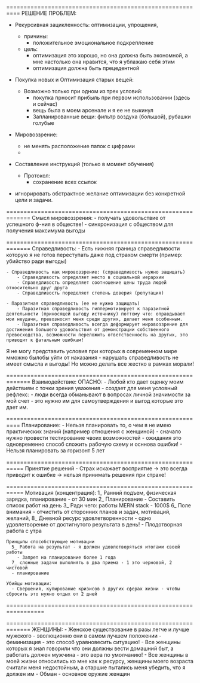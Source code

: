 ==========================================================
РЕШЕНИЕ ПРОБЛЕМ:

- Рекурсивная зацикленность: оптимизации, упрощения, 
    - причины:
        - положительное эмоциональное подкрепление 
    - цель:   
        - оптимизация это хорошо, но она должна быть экономной, а мне настолько она нравится, что я ублажаю себя этим
        - оптимизация должна быть прецедентной

- Покупка новых и Оптимизация старых вещей:
    - Возможно только при одном из трех условий:
        - покупка прносит прибыль при первом использовании (здесь и сейчас)
        - вещь была в моем арсенале и я ее не выкинул
        - Запланированные вещи: фильтр воздуха (большой), рубашки голубые

- Мировоззрение:
    - не менять расположение папок с цифрами
    - 

- Составление инструкций (только в момент обучения)
    - Протокол:
        - сохранение всех ссылок

- игнорировать обстрактное желание оптимизации без конкретной цели и задачи.

=============================================================
Смысл мировоззрения:
    - получать удовольствие от успешного ф-ния в обществе!
        - синхронизация с обществом для получения максимума выгоды
        

=============================================================
Справедливость:
    - Есть нижняя граница справедливости которую я не готов переступать даже под страхом смерти (пример: убийство ради выгоды)

    - Справедливость как мировоззрение: (справедливость нужно защищать)
        - Справедливость определяет место в социальной иерархии
        - Справедливость определяет соотношение цены труда людей относительно друг друга 
        - Справедливость поределяет степень доверия (репутация)

    - Паразитная справедливость (ее не нужно защищать)
        - Паразитная справедливость гиппермотивирует к паразитной деятельности (приносящей выгоду источнику) поттому что: оправдывает мои неудачи, превозносит меня среди других, делает меня особенным.
        - Паразитная справедливость всегда деформирует мировоззрение для достижения большего удовольствия от демонстрации собственного превосходства, возможности переложить ответственность на других, это приводит к фатальным ошибкам!

Я не могу представить условия при которых в современном мире мможно былобы уйти от наказания - нарушать справедливость не имеет смысла и выгоды!
Но можно делать все жестко в рамках морали!

=============================================================
Взаимодействие:
    ОПАСНО:
        - Любой кто дает оценку моим действиям с точки зрения уважения - создает для меня условный рефлекс:
        - люди всегда обманывают в вопросах личной значимости за мой счет - это нужно им для самоутверждения и выгод которые это дает им.


==========================================================
Планирование:
    - Нельзя планировать то, о чем я не имею практических знаний (например отношения с женщиной)
        - сначало нужно провести тестирование чвоих возможностей
    - ожидания это одновременно способ сложить рабочую схему и осннова ошибки!
    - Нельзя планировать за горизонт 5 лет


===========================================================
Принятие решений
    - Страх искажает восприятие -> это  всегда приводит к ошибке -> нельзя принимать решения при страхе!



===========================================================
Мотивация (концентрация):
      1_ Ранний подъем, физическая зарядка, планирование - от 30 мин
      2_ Планирование - Составить список работ на день 
      3_ Ради чего: работы MERN stack - 1000$
      6_ Поле внимания - отчистить от сторонних планов и задач, мотиваций, желаний, 
      8_ Дневной ресурс удовлетворенности - одно удовлетворение от достигнутого результата в день!
        - Плодотворная работа с утра
    
    Принцыпы способствующие мотивации
      5_ Работа на результат - я должен удовлетворяться итогами своей работы
        - Запрет на планирование более 1 года
      7_ сложные задачи выполнять в два приема - 1 это черновой, 2 чистовой
      - планирование

    Убийцы мотивации:
      - Свершения, купирование кризисов в других сферах жизни - чтобы сбросить это нужно отдых от 2 дней




=================================================================

=============================================================
ЖЕНЩИНЫ:
    - Женское существование в разы легче и лучше мужского - эволюционно они в самом лучшем положении - феминизация - это способ уравновесить ситуацию!
        - Все женщины которых я знал говорили что они должны вести домашний быт, а работать должен мужчина - это вера по умолчанию!
        - Все женщины в моей жизни относились ко мне как к ресурсу, женщины моего возраста считали меня недостойным, а старшие пытались меня убедить, что я должен им
    - Обман - основное оружие женщин